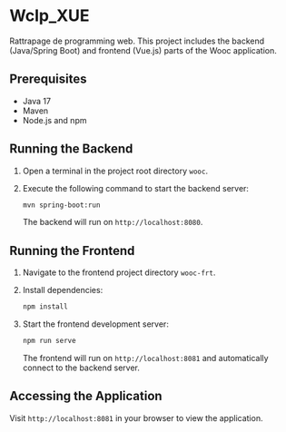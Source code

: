 # Wclp_XUE
Rattrapage de programming  web.
This project includes the backend (Java/Spring Boot) and frontend (Vue.js) parts of the Wooc application.

## Prerequisites

- Java 17
- Maven 
- Node.js and npm

## Running the Backend

1. Open a terminal in the project root directory `wooc`.
2. Execute the following command to start the backend server:

    ```bash
    mvn spring-boot:run
    ```

    The backend will run on `http://localhost:8080`.

## Running the Frontend

1. Navigate to the frontend project directory `wooc-frt`.
2. Install dependencies:

    ```bash
    npm install
    ```

3. Start the frontend development server:

    ```bash
    npm run serve
    ```

    The frontend will run on `http://localhost:8081` and automatically connect to the backend server.

## Accessing the Application

Visit `http://localhost:8081` in your browser to view the application.
